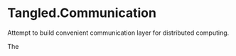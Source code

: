 # Tangled.Communication
Attempt to build convenient communication layer for distributed computing.

The

